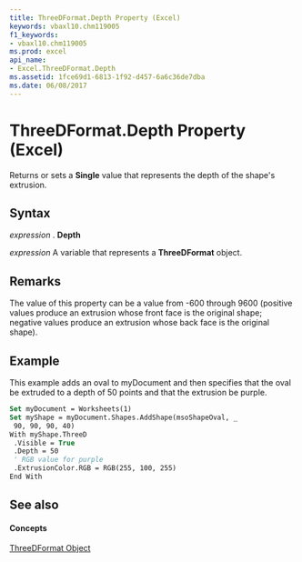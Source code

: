 ```yaml
---
title: ThreeDFormat.Depth Property (Excel)
keywords: vbaxl10.chm119005
f1_keywords:
- vbaxl10.chm119005
ms.prod: excel
api_name:
- Excel.ThreeDFormat.Depth
ms.assetid: 1fce69d1-6813-1f92-d457-6a6c36de7dba
ms.date: 06/08/2017
---
```



# ThreeDFormat.Depth Property (Excel)

Returns or sets a  **Single** value that represents the depth of the shape's extrusion.


## Syntax

 _expression_ . **Depth**

 _expression_ A variable that represents a **ThreeDFormat** object.


## Remarks

The value of this property can be a value from -600 through 9600 (positive values produce an extrusion whose front face is the original shape; negative values produce an extrusion whose back face is the original shape).


## Example

This example adds an oval to myDocument and then specifies that the oval be extruded to a depth of 50 points and that the extrusion be purple.


```vb
Set myDocument = Worksheets(1) 
Set myShape = myDocument.Shapes.AddShape(msoShapeOval, _ 
 90, 90, 90, 40) 
With myShape.ThreeD 
 .Visible = True 
 .Depth = 50 
 ' RGB value for purple 
 .ExtrusionColor.RGB = RGB(255, 100, 255) 
End With
```


## See also


#### Concepts


[ThreeDFormat Object](Excel.ThreeDFormat.md)

